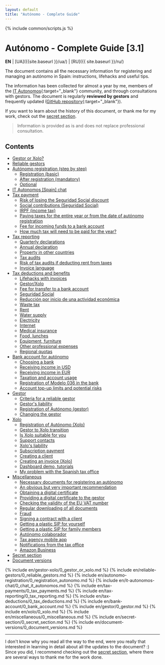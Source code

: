 ```yaml
---
layout: default
title: "Autónomo - Complete Guide"
---
```


<style>
{% include common/common.css %}
</style>

{% include common/scripts.js %}

# Autónomo - Complete Guide [3.1]

**EN** | [UA]({{site.baseurl }}/ua/) | [RU]({{ site.baseurl }}/ru/)

The document contains all the necessary information for registering and managing an autónomo in Spain: instructions,
lifehacks and useful tips.

The information has been collected for almost a year by me, members of
the [IT Autonomos](https://bit.ly/it-autonomos-es){:target="_blank"} community, and through consultations with gestors.
The document is regularly **reviewed by gestors** and frequently
updated ([GitHub repository](https://bit.ly/it-autonomos-github){:target="_blank"}).

If you want to learn about the history of this document, or thank me for my work, check out
the [secret section](#secret-section).

> Information is provided as is and does not replace professional consultation.

## Contents

- [Gestor or Xolo?](#gestor-or-xolo)
- [Reliable gestors](#reliable-gestors)
- [Autónomo registration (step by step)](#autónomo-registration-step-by-step)
    - [Registration (basic)](#registration-basic)
    - [After registration (mandatory)](#after-registration-mandatory)
    - [Optional](#optional)
- [IT Autonomos [Spain] chat](#it-autonomos-spain-chat)
- [Tax payment](#tax-payment)
    - [Risk of losing the Seguridad Social discount](#risk-of-losing-the-seguridad-social-discount)
    - [Social contributions (Seguridad Social)](#social-contributions-seguridad-social)
    - [IRPF (income tax)](#irpf-income-tax)
    - [Paying taxes for the entire year or from the date of autónomo registration](#paying-taxes-for-the-entire-year-or-from-the-date-of-autónomo-registration)
    - [Fee for incoming funds to a bank account](#fee-for-incoming-funds-to-a-bank-account)
    - [How much tax will need to be paid for the year?](#how-much-tax-will-need-to-be-paid-for-the-year)
- [Tax reporting](#tax-reporting)
    - [Quarterly declarations](#quarterly-declarations)
    - [Annual declaration](#annual-declaration)
    - [Property in other countries](#property-in-other-countries)
    - [Tax audits](#tax-audits)
    - [Risk of tax audits if deducting rent from taxes](#risk-of-tax-audits-if-deducting-rent-from-taxes)
    - [Invoice language](#invoice-language)
- [Tax deductions and benefits](#tax-deductions-and-benefits)
    - [Lifehacks with invoices](#lifehacks-with-invoices)
    - [Gestor/Xolo](#gestorxolo)
    - [Fee for transfer to a bank account](#fee-for-transfer-to-a-bank-account)
    - [Seguridad Social](#seguridad-social)
    - [Reducción por inicio de una actividad económica](#reducción-por-inicio-de-una-actividad-económica)
    - [Waste tax](#waste-tax)
    - [Rent](#rent)
    - [Water supply](#water-supply)
    - [Electricity](#electricity)
    - [Internet](#internet)
    - [Medical insurance](#medical-insurance)
    - [Food, lunches](#food-lunches)
    - [Equipment, furniture](#equipment-furniture)
    - [Other professional expenses](#other-professional-expenses)
    - [Regional quotas](#regional-quotas)
- [Bank account for autónomo](#bank-account-for-autónomo)
    - [Choosing a bank](#choosing-a-bank)
    - [Receiving income in USD](#receiving-income-in-usd)
    - [Receiving income in EUR](#receiving-income-in-eur)
    - [Taxation and account usage](#taxation-and-account-usage)
    - [Registration of Modelo 036 in the bank](#registration-of-modelo-036-in-the-bank)
    - [Account top-up limits and potential risks](#account-top-up-limits-and-potential-risks)
- [Gestor](#gestor)
    - [Criteria for a reliable gestor](#criteria-for-a-reliable-gestor)
    - [Gestor's liability](#gestors-liability)
    - [Registration of Autónomo (gestor)](#registration-of-autónomo-gestor)
    - [Changing the gestor](#changing-the-gestor)
- [Xolo](#xolo)
    - [Registration of Autónomo (Xolo)](#registration-of-autónomo-xolo)
    - [Gestor to Xolo transition](#gestor-to-xolo-transition)
    - [Is Xolo suitable for you](#is-xolo-suitable-for-you)
    - [Support contacts](#support-contacts)
    - [Xolo's liability](#xolos-liability)
    - [Subscription payment](#subscription-payment)
    - [Creating a client](#creating-a-client)
    - [Creating an invoice (Xolo)](#creating-an-invoice-xolo)
    - [Dashboard demo, tutorials](#dashboard-demo-tutorials)
    - [My problem with the Spanish tax office](#my-problem-with-the-spanish-tax-office)
- [Miscellaneous](#miscellaneous)
    - [Necessary documents for registering an autónomo](#necessary-documents-for-registering-an-autónomo)
    - [An obvious but very important recommendation](#an-obvious-but-very-important-recommendation)
    - [Obtaining a digital certificate](#obtaining-a-digital-certificate)
    - [Providing a digital certificate to the gestor](#providing-a-digital-certificate-to-the-gestor)
    - [Checking the validity of the EU VAT number](#checking-the-validity-of-the-eu-vat-number)
    - [Regular downloading of all documents](#regular-downloading-of-all-documents)
    - [Fraud](#fraud)
    - [Signing a contract with a client](#signing-a-contract-with-a-client)
    - [Getting a plastic SIP for yourself](#getting-a-plastic-sip-for-yourself)
    - [Getting a plastic SIP for family members](#getting-a-plastic-sip-for-family-members)
    - [Autónomo colaborador](#autónomo-colaborador)
    - [Tax agency mobile app](#tax-agency-mobile-app)
    - [Notifications from the tax office](#notifications-from-the-tax-office)
    - [Amazon Business](#amazon-business)
- [Secret section](#secret-section)
- [Document versions](#document-versions)

{% include en/gestor-xolo/0_gestor_or_xolo.md %}
{% include en/reliable-gestors/0_reliable_gestors.md %}
{% include en/autonomo-registration/0_registration_autonomo.md %}
{% include en/it-autonomos-chat/0_chat_it_autonomos.md %}
{% include en/tax-payments/0_tax_payments.md %}
{% include en/tax-reporting/0_tax_reporting.md %}
{% include en/tax-deductions/0_tax_deductions.md %}
{% include en/bank-account/0_bank_account.md %}
{% include en/gestor/0_gestor.md %}
{% include en/xolo/0_xolo.md %}
{% include en/miscellaneous/0_miscellaneous.md %}
{% include en/secret-section/0_secret_section.md %}
{% include en/document-versions/0_document_versions.md %}

---

I don't know why you read all the way to the end, were you really that interested in learning in detail about all the
updates to the document? :)
Since you did, I recommend checking out the [secret section](#secret-section), where there are several ways to thank
me for the work done.

